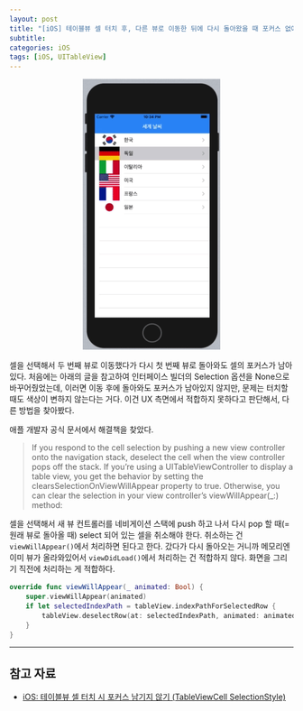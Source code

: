 ```yaml
---
layout: post
title: "[iOS] 테이블뷰 셀 터치 후, 다른 뷰로 이동한 뒤에 다시 돌아왔을 때 포커스 없애기"
subtitle: 
categories: iOS
tags: [iOS, UITableView]
---
```


<p align="center">
<img src="/assets/image/tableview-focus.gif">
</p>

셀을 선택해서 두 번째 뷰로 이동했다가 다시 첫 번째 뷰로 돌아와도 셀의 포커스가 남아있다. 처음에는 아래의 글을 참고하여 인터페이스 빌더의 Selection 옵션을 None으로 바꾸어줬었는데, 이러면 이동 후에 돌아와도 포커스가 남아있지 않지만, 문제는 터치할 때도 색상이 변하지 않는다는 거다. 이건 UX 측면에서 적합하지 못하다고 판단해서, 다른 방법을 찾아봤다.

애플 개발자 공식 문서에서 해결책을 찾았다.

> If you respond to the cell selection by pushing a new view controller onto the navigation stack, deselect the cell when the view controller pops off the stack. If you’re using a UITableViewController to display a table view, you get the behavior by setting the clearsSelectionOnViewWillAppear property to true. Otherwise, you can clear the selection in your view controller’s viewWillAppear(\_:) method:

셀을 선택해서 새 뷰 컨트롤러를 네비게이션 스택에 push 하고 나서 다시 pop 할 때(= 원래 뷰로 돌아올 때) select 되어 있는 셀을 취소해야 한다. 취소하는 건 `viewWillAppear()`에서 처리하면 된다고 한다. 갔다가 다시 돌아오는 거니까 메모리엔 이미 뷰가 올라와있어서 `viewDidLoad()`에서 처리하는 건 적합하지 않다. 화면을 그리기 직전에 처리하는 게 적합하다.

```swift
override func viewWillAppear(_ animated: Bool) {
    super.viewWillAppear(animated)
    if let selectedIndexPath = tableView.indexPathForSelectedRow {
        tableView.deselectRow(at: selectedIndexPath, animated: animated)
    }
}
```

---

## 참고 자료

- [iOS: 테이블뷰 셀 터치 시 포커스 남기지 않기 (TableViewCell SelectionStyle)](https://ohgyun.com/641)